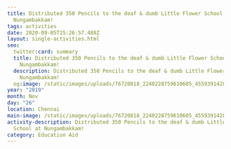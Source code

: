 ```yaml
---
title: Distributed 350 Pencils to the deaf & dumb Little Flower School at
  Nungambakkam!
tags: activities
date: 2020-09-05T15:26:57.488Z
layout: single-activities.html
seo:
  twitter:card: summary
  title: Distributed 350 Pencils to the deaf & dumb Little Flower School at
    Nungambakkam!
  description: Distributed 350 Pencils to the deaf & dumb Little Flower School at
    Nungambakkam!
  og:image: /static/images/uploads/76720818_2240228759610605_4559391428639195136_o_2240228756277272.jpg
year: "2019"
month: Nov
day: "26"
location: Chennai
main-image: /static/images/uploads/76720818_2240228759610605_4559391428639195136_o_2240228756277272.jpg
activity-description: Distributed 350 Pencils to the deaf & dumb Little Flower
  School at Nungambakkam!
category: Education Aid
---
```

